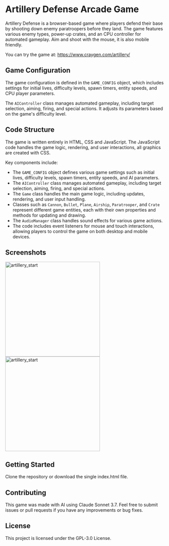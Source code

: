 # Artillery Defense Arcade Game

Artillery Defense is a browser-based game where players defend their base by shooting down enemy paratroopers before they land. The game features various enemy types, power-up crates, and an CPU controller for automated gameplay. Aim and shoot with the mouse, it is also mobile friendly.

You can try the game at: https://www.craygen.com/artillery/

## Game Configuration

The game configuration is defined in the `GAME_CONFIG` object, which includes settings for initial lives, difficulty levels, spawn timers, entity speeds, and CPU player parameters.

The `AIController` class manages automated gameplay, including target selection, aiming, firing, and special actions. It adjusts its parameters based on the game's difficulty level.

## Code Structure

The game is written entirely in HTML, CSS and JavaScript. The JavaScript code handles the game logic, rendering, and user interactions, all graphics are created with CSS.

Key components include:

- The `GAME_CONFIG` object defines various game settings such as initial lives, difficulty levels, spawn timers, entity speeds, and AI parameters.
- The `AIController` class manages automated gameplay, including target selection, aiming, firing, and special actions.
- The `Game` class handles the main game logic, including updates, rendering, and user input handling.
- Classes such as `Cannon`, `Bullet`, `Plane`, `Airship`, `Paratrooper`, and `Crate` represent different game entities, each with their own properties and methods for updating and drawing.
- The `AudioManager` class handles sound effects for various game actions.
- The code includes event listeners for mouse and touch interactions, allowing players to control the game on both desktop and mobile devices.

## Screenshots

<img src="https://github.com/user-attachments/assets/484c621a-2b2a-4f93-9196-f7b821e5a377" alt="artillery_start" width="300">

<img src="https://github.com/user-attachments/assets/57c384b8-5f95-444f-91ae-683b2da429ca" alt="artillery_start" width="300">

## Getting Started

Clone the repository or download the single index.html file. 

## Contributing

This game was made with AI using Claude Sonnet 3.7. Feel free to submit issues or pull requests if you have any improvements or bug fixes.

## License

This project is licensed under the GPL-3.0 License.
